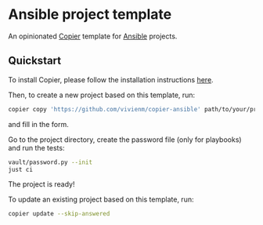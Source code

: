# Ansible project template

An opinionated [Copier](https://copier.readthedocs.io/en/stable/) template for [Ansible](https://docs.ansible.com/) projects.

## Quickstart

To install Copier, please follow the installation instructions [here](https://copier.readthedocs.io/en/stable/#installation).

Then, to create a new project based on this template, run:

```bash
copier copy 'https://github.com/vivienm/copier-ansible' path/to/your/project
```

and fill in the form.

Go to the project directory, create the password file (only for playbooks) and run the tests:

```bash
vault/password.py --init
just ci
```

The project is ready!

To update an existing project based on this template, run:

```bash
copier update --skip-answered
```
